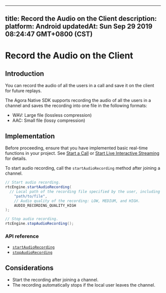 
---
title: Record the Audio on the Client
description: 
platform: Android
updatedAt: Sun Sep 29 2019 08:24:47 GMT+0800 (CST)
---
# Record the Audio on the Client
## Introduction

You can record the audio of all the users in a call and save it on the client for future replays. 

The Agora Native SDK supports recording the audio of all the users in a channel and saves the recording into one file in the following formats: 

- WAV: Large file (lossless compression)
- AAC: Small file (lossy compression)

## Implementation

Before proceeding, ensure that you have implemented basic real-time functions in your project. See [Start a  Call](../../en/Audio%20Broadcast/start_call_android.md) or [Start Live Interactive Streaming](../../en/Audio%20Broadcast/start_live_android.md) for details.

To start audio recording, call the `startAudioRecording` method after joining a channel.

```java
// Start audio recording.
rtcEngine.startAudioRecording(
  // Local path of the recording file specified by the user, including the filename and format.
	"path/to/file",
	// Audio quality of the recording: LOW, MEDIUM, and HIGH.
	AUDIO_RECORDING_QUALITY_HIGH 
);

// Stop audio recording.
rtcEngine.stopAudioRecording();
```

### API reference

- [`startAudioRecording`](https://docs.agora.io/en/Audio%20Broadcast/API%20Reference/java/classio_1_1agora_1_1rtc_1_1_rtc_engine.html#a44744695d723b7d18c704a57f828cddb)
- [`stopAudioRecording`](https://docs.agora.io/en/Audio%20Broadcast/API%20Reference/java/classio_1_1agora_1_1rtc_1_1_rtc_engine.html#a2d751055a21611b3cf99fe39d24bb1a0)

## Considerations

- Start the recording after joining a channel.
- The recording automatically stops if the local user leaves the channel. 
